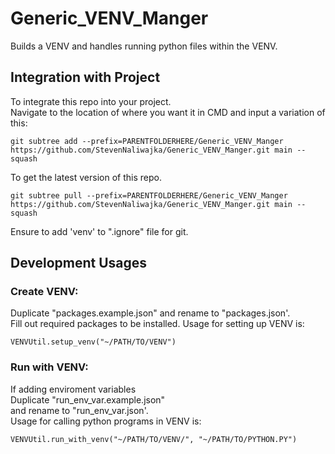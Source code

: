 # Generic_VENV_Manger
Builds a VENV and handles running python files within the VENV.

## Integration with Project
To integrate this repo into your project.  
Navigate to the location of where you want it in CMD and input a variation of this:
```angular2html
git subtree add --prefix=PARENTFOLDERHERE/Generic_VENV_Manger https://github.com/StevenNaliwajka/Generic_VENV_Manger.git main --squash
```
To get the latest version of this repo.
```angular2html
git subtree pull --prefix=PARENTFOLDERHERE/Generic_VENV_Manger https://github.com/StevenNaliwajka/Generic_VENV_Manger.git main --squash
```

Ensure to add 'venv' to ".ignore" file for git.

## Development Usages
### Create VENV:
Duplicate "packages.example.json"
and rename to "packages.json'.  
Fill out required packages to be installed.
Usage for setting up VENV is:  
```angular2html
VENVUtil.setup_venv("~/PATH/TO/VENV")
```

### Run with VENV:
If adding enviroment variables  
Duplicate "run_env_var.example.json"  
and rename to "run_env_var.json'.  
Usage for calling python programs in VENV is:  
```
VENVUtil.run_with_venv("~/PATH/TO/VENV/", "~/PATH/TO/PYTHON.PY")
```